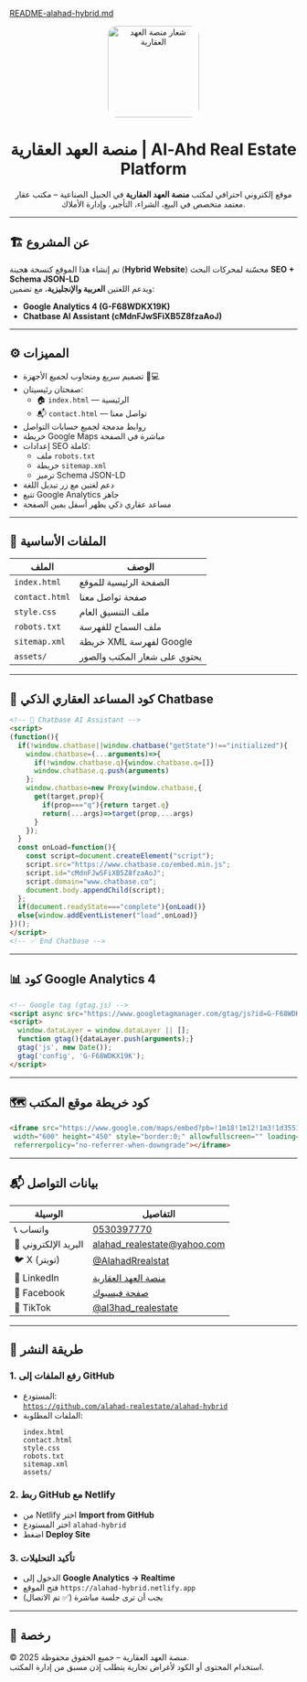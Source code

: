 [README-alahad-hybrid.md](https://github.com/user-attachments/files/23141182/README-alahad-hybrid.md)
<p align="center">
  <img src="assets/logo.jpg" alt="شعار منصة العهد العقارية" width="160" style="border-radius:16px;">
</p>

<h1 align="center">منصة العهد العقارية | Al-Ahd Real Estate Platform</h1>

<p align="center">
  موقع إلكتروني احترافي لمكتب <strong>منصة العهد العقارية</strong> في الجبيل الصناعية – مكتب عقار معتمد متخصص في البيع، الشراء، التأجير، وإدارة الأملاك.
</p>

---

## 🏗️ عن المشروع
تم إنشاء هذا الموقع كنسخة هجينة (**Hybrid Website**) محسّنة لمحركات البحث **SEO + Schema JSON-LD**  
ويدعم اللغتين **العربية والإنجليزية**، مع تضمين:
- **Google Analytics 4 (G-F68WDKX19K)**  
- **Chatbase AI Assistant (cMdnFJwSFiXB5Z8fzaAoJ)**  

---

## ⚙️ المميزات
- تصميم سريع ومتجاوب لجميع الأجهزة 📱💻  
- صفحتان رئيسيتان:  
  - 🏠 `index.html` — الرئيسية  
  - 📬 `contact.html` — تواصل معنا  
- روابط مدمجة لجميع حسابات التواصل  
- خريطة Google Maps مباشرة في الصفحة  
- إعدادات SEO كاملة:
  - ملف `robots.txt`  
  - خريطة `sitemap.xml`  
  - ترميز Schema JSON-LD  
- دعم لغتين مع زر تبديل اللغة  
- تتبع Google Analytics جاهز  
- مساعد عقاري ذكي يظهر أسفل يمين الصفحة  

---

## 🧩 الملفات الأساسية

| الملف | الوصف |
|-------|--------|
| `index.html` | الصفحة الرئيسية للموقع |
| `contact.html` | صفحة تواصل معنا |
| `style.css` | ملف التنسيق العام |
| `robots.txt` | ملف السماح للفهرسة |
| `sitemap.xml` | خريطة XML لفهرسة Google |
| `assets/` | يحتوي على شعار المكتب والصور |

---

## 🧠 كود المساعد العقاري الذكي Chatbase

```html
<!-- 🤖 Chatbase AI Assistant -->
<script>
(function(){
  if(!window.chatbase||window.chatbase("getState")!=="initialized"){
    window.chatbase=(...arguments)=>{
      if(!window.chatbase.q){window.chatbase.q=[]}
      window.chatbase.q.push(arguments)
    };
    window.chatbase=new Proxy(window.chatbase,{
      get(target,prop){
        if(prop==="q"){return target.q}
        return(...args)=>target(prop,...args)
      }
    });
  }
  const onLoad=function(){
    const script=document.createElement("script");
    script.src="https://www.chatbase.co/embed.min.js";
    script.id="cMdnFJwSFiXB5Z8fzaAoJ";
    script.domain="www.chatbase.co";
    document.body.appendChild(script);
  };
  if(document.readyState==="complete"){onLoad()}
  else{window.addEventListener("load",onLoad)}
})();
</script>
<!-- ✅ End Chatbase -->
```

---

## 📊 كود Google Analytics 4

```html
<!-- Google tag (gtag.js) -->
<script async src="https://www.googletagmanager.com/gtag/js?id=G-F68WDKX19K"></script>
<script>
  window.dataLayer = window.dataLayer || [];
  function gtag(){dataLayer.push(arguments);}
  gtag('js', new Date());
  gtag('config', 'G-F68WDKX19K');
</script>
```

---

## 🗺️ كود خريطة موقع المكتب

```html
<iframe src="https://www.google.com/maps/embed?pb=!1m18!1m12!1m3!1d3551.0437146467207!2d49.554262523893634!3d27.123433051001978!2m3!1f0!2f0!3f0!3m2!1i1024!2i768!4f13.1!3m3!1m2!1s0x3e350f149cfeca91%3A0x22354686078f6ea3!2z2YXZhti12Kkg2KfZhNi52YfYryDYp9mE2LnZgtin2LHZitip!5e0!3m2!1sar!2ssa!4v1761373305995!5m2!1sar!2ssa"
 width="600" height="450" style="border:0;" allowfullscreen="" loading="lazy"
 referrerpolicy="no-referrer-when-downgrade"></iframe>
```

---

## 📬 بيانات التواصل

| الوسيلة | التفاصيل |
|----------|------------|
| 📞 واتساب | [0530397770](https://wa.me/966530397770) |
| 📧 البريد الإلكتروني | [alahad_realestate@yahoo.com](mailto:alahad_realestate@yahoo.com) |
| 🐦 X (تويتر) | [@AlahadRrealstat](https://x.com/AlahadRrealstat) |
| 💼 LinkedIn | [منصة العهد العقارية](https://www.linkedin.com/in/alahad-realestate-237377390/) |
| 📘 Facebook | [صفحة فيسبوك](https://www.facebook.com/profile.php?id=61582549690029) |
| 🎵 TikTok | [@al3had_realestate](https://www.tiktok.com/@al3had_realestate?_t=ZS-90q2qHo3Diz&_r=1) |

---

## 🚀 طريقة النشر

### 1. رفع الملفات إلى GitHub
- المستودع:  
  [`https://github.com/alahad-realestate/alahad-hybrid`](https://github.com/alahad-realestate/alahad-hybrid)
- الملفات المطلوبة:
  ```
  index.html
  contact.html
  style.css
  robots.txt
  sitemap.xml
  assets/
  ```

### 2. ربط GitHub مع Netlify
- من Netlify اختر **Import from GitHub**
- اختر المستودع `alahad-hybrid`
- اضغط **Deploy Site**

### 3. تأكيد التحليلات
- الدخول إلى **Google Analytics → Realtime**
- فتح الموقع `https://alahad-hybrid.netlify.app`
- يجب أن ترى جلسة مباشرة (✅ تم الاتصال)

---

## 📜 رخصة
© 2025 منصة العهد العقارية – جميع الحقوق محفوظة.  
استخدام المحتوى أو الكود لأغراض تجارية يتطلب إذن مسبق من إدارة المكتب.
